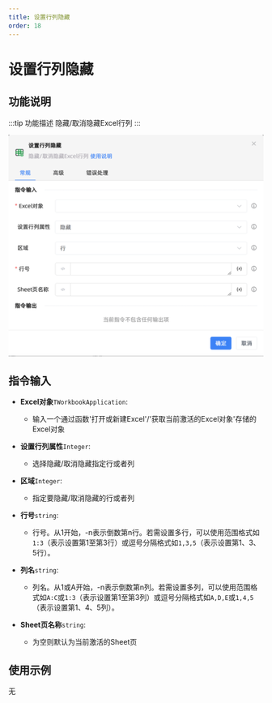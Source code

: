 ```yaml
---
title: 设置行列隐藏
order: 18
---
```


# 设置行列隐藏

## 功能说明

:::tip 功能描述
隐藏/取消隐藏Excel行列
:::

![设置行列隐藏](../../../../assets/设置行列隐藏_command.png)

## 指令输入

- **Excel对象**`TWorkbookApplication`: 
  - 输入一个通过函数'打开或新建Excel'/'获取当前激活的Excel对象'存储的Excel对象

- **设置行列属性**`Integer`: 
  - 选择隐藏/取消隐藏指定行或者列

- **区域**`Integer`: 
  - 指定要隐藏/取消隐藏的行或者列

- **行号**`string`: 
  - 行号。从1开始，-n表示倒数第n行。若需设置多行，可以使用范围格式如`1:3`（表示设置第1至第3行）或逗号分隔格式如`1,3,5`（表示设置第1、3、5行）。

- **列名**`string`: 
  - 列名。从1或A开始，-n表示倒数第n列。若需设置多列，可以使用范围格式如`A:C`或`1:3`（表示设置第1至第3列）或逗号分隔格式如`A,D,E`或`1,4,5`（表示设置第1、4、5列）。

- **Sheet页名称**`string`:  
  - 为空则默认为当前激活的Sheet页


## 使用示例
无


